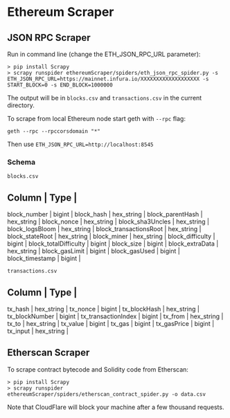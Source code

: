 # Ethereum Scraper

## JSON RPC Scraper
 
Run in command line (change the ETH_JSON_RPC_URL parameter):

```
> pip install Scrapy
> scrapy runspider ethereumScraper/spiders/eth_json_rpc_spider.py -s ETH_JSON_RPC_URL=https://mainnet.infura.io/XXXXXXXXXXXXXXXXXXX -s START_BLOCK=0 -s END_BLOCK=1000000
```

The output will be in `blocks.csv` and `transactions.csv` in the current directory.

To scrape from local Ethereum node start geth with `--rpc` flag:

```
geth --rpc --rpccorsdomain "*"
```

Then use `ETH_JSON_RPC_URL=http://localhost:8545`

### Schema

`blocks.csv`

Column                 | Type               |
---------------------------------------------
block_number           | bigint             |
block_hash             | hex_string         |
block_parentHash       | hex_string         |
block_nonce            | hex_string         |
block_sha3Uncles       | hex_string         |
block_logsBloom        | hex_string         |
block_transactionsRoot | hex_string         |
block_stateRoot        | hex_string         |
block_miner            | hex_string         |
block_difficulty       | bigint             |
block_totalDifficulty  | bigint             |
block_size             | bigint             |
block_extraData        | hex_string         |
block_gasLimit         | bigint             |
block_gasUsed          | bigint             |
block_timestamp        | bigint             |

`transactions.csv`

Column              |    Type     |
-----------------------------------
tx_hash             | hex_string  |
tx_nonce            | bigint      |
tx_blockHash        | hex_string  |
tx_blockNumber      | bigint      |
tx_transactionIndex | bigint      |
tx_from             | hex_string  |
tx_to               | hex_string  |
tx_value            | bigint      |
tx_gas              | bigint      |
tx_gasPrice         | bigint      |
tx_input            | hex_string  |


## Etherscan Scraper

To scrape contract bytecode and Solidity code from Etherscan:

```
> pip install Scrapy
> scrapy runspider ethereumScraper/spiders/etherscan_contract_spider.py -o data.csv
```

Note that CloudFlare will block your machine after a few thousand requests.